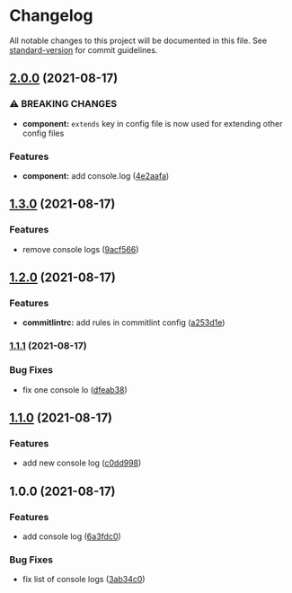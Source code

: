 # Changelog

All notable changes to this project will be documented in this file. See [standard-version](https://github.com/conventional-changelog/standard-version) for commit guidelines.

## [2.0.0](https://github.com/mokkapps/changelog-generator-demo/compare/v1.3.0...v2.0.0) (2021-08-17)


### ⚠ BREAKING CHANGES

* **component:** `extends` key in config file is now used for extending other config files

### Features

* **component:** add console.log ([4e2aafa](https://github.com/mokkapps/changelog-generator-demo/commits/4e2aafad2c8879f32d5d6cbbcd4c8795b1c01d86))

## [1.3.0](https://github.com/mokkapps/changelog-generator-demo/compare/v1.2.0...v1.3.0) (2021-08-17)


### Features

* remove console logs ([9acf566](https://github.com/mokkapps/changelog-generator-demo/commits/9acf5661c75cfa448e7132bfe6e0fbf599ff4268))

## [1.2.0](https://github.com/mokkapps/changelog-generator-demo/compare/v1.1.1...v1.2.0) (2021-08-17)


### Features

* **commitlintrc:** add rules in commitlint config ([a253d1e](https://github.com/mokkapps/changelog-generator-demo/commits/a253d1e20217d22daacb4595d645a34edaa931e7))

### [1.1.1](https://github.com/mokkapps/changelog-generator-demo/compare/v1.1.0...v1.1.1) (2021-08-17)


### Bug Fixes

* fix one console lo ([dfeab38](https://github.com/mokkapps/changelog-generator-demo/commits/dfeab382ab8a5d34b41cbfe97e44a9d229fc10ca))

## [1.1.0](https://github.com/mokkapps/changelog-generator-demo/compare/v1.0.0...v1.1.0) (2021-08-17)


### Features

* add new console log ([c0dd998](https://github.com/mokkapps/changelog-generator-demo/commits/c0dd99830ceec5d57c6b0f0e50ab440c3e2761b9))

## 1.0.0 (2021-08-17)


### Features

* add console log ([6a3fdc0](https://github.com/mokkapps/changelog-generator-demo/commits/6a3fdc07f75c1cd94b35ddffe060e0ac5d2249de))


### Bug Fixes

* fix list of console logs ([3ab34c0](https://github.com/mokkapps/changelog-generator-demo/commits/3ab34c0a4a7c5490f1e856a194b6a3728274f49e))
